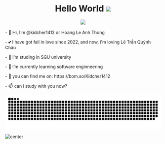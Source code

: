 <h1 align="center">Hello World <img src="https://media.giphy.com/media/hvRJCLFzcasrR4ia7z/giphy.gif" width="35"></h1>
<p align="center">
  <a href="https://github.com/DenverCoder1/readme-typing-svg"><img src="https://readme-typing-svg.herokuapp.com?lines=Hi,+I'm+Hoang+Le+Anh+Thong;I'm+a+Software+Engineer+Student;And+is+Competitive+Programmer;Study+in+SGU+on+2020;.+.+.+loving+DS%20|%20Algorithms%20|%20OOP%20;And+.+.+.;i+love+Chou+❤️&center=true&width=500&height=50"></a>
<p>- 👋 Hi, I’m @kidcher1412 or Hoang Le Anh Thong</p>
<p>- 💕 I have got fall in love since 2022, and now, i'm loving Lê Trần Quỳnh Châu</p>
<p>- 👀 I’m studing in SGU university</p>
<p>- 🌱 I’m currently learning software enginneering</p>
<p>- 💞️ you can find me on: https://bom.so/Kidcher1412</p>
<p>- 📫 can i study with you now?</p>
  <p align="center" dir="auto">
  <a target="_blank" rel="noopener noreferrer" href="https://github.com/DHANOLA/DHANOLA/raw/output/github-contribution-grid-snake.svg"><img src="https://github.com/DHANOLA/DHANOLA/raw/output/github-contribution-grid-snake.svg" alt="snake" style="max-width: 100%;"></a>
  
![center](https://media.giphy.com/media/vFKqnCdLPNOKc/giphy.gif)
<!--
<div align="center">
  <a href="https://open.spotify.com/user/314ciqp2w5d5r257anrpi6adjazy">
    <img src="https://spotify-readme-theta-virid.vercel.app/api?scan=true&theme=dark" width="240px">
  </a>
</div>
-->

<!---
kidcher1412/kidcher1412 is a ✨ special ✨ repository because its `README.md` (this file) appears on your GitHub profile.
You can click the Preview link to take a look at your changes.
--->

